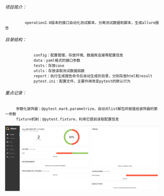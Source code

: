 ###### 项目简介：  
             operation2.0版本的接口自动化测试脚本，分离测试数据和脚本，生成allure报告  
###### 目录结构：   
                 config：配置管理，存放环境、数据库连接等配置信息  
                 data：yaml格式的接口参数  
                 tests：存放case  
                 utils：存放读取测试数据函数  
                 report：执行生成报告命令后自动生成的目录，分别存放html和result  
                 pytest.ini：配置文件，主要作用改变pytest的默认行为  
###### 重点记录：  
         参数化装饰器：@pytest.mark.parametrize，自动对list解包并赋值给装饰器的第一参数  
         fixture机制：@pytest.fixture，利用它提前读取配置信息  
         
![allure报告](https://github.com/zzhoulin/OP/blob/main/B3495A8F-7810-40c4-868D-76C7D5474829.png)
